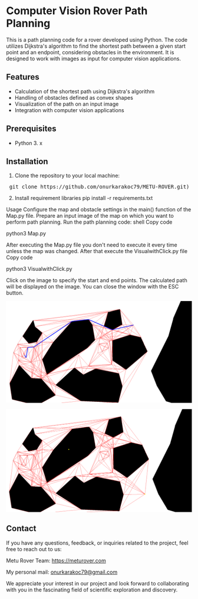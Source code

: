 # Computer Vision Rover Path Planning

This is a path planning code for a rover developed using Python. The code utilizes Dijkstra's algorithm to find the shortest path between a given start point and an endpoint, considering obstacles in the environment. It is designed to work with images as input for computer vision applications.

## Features

- Calculation of the shortest path using Dijkstra's algorithm
- Handling of obstacles defined as convex shapes
- Visualization of the path on an input image
- Integration with computer vision applications

## Prerequisites

- Python 3. x

## Installation

1. Clone the repository to your local machine:
<pre> git clone https://github.com/onurkarakoc79/METU-ROVER.git) </pre>

2. Install requirement libraries
pip install -r requirements.txt

Usage
Configure the map and obstacle settings in the main() function of the Map.py file.
Prepare an input image of the map on which you want to perform path planning.
Run the path planning code:
shell
Copy code

python3 Map.py

After executing the Map.py file you don't need to execute it every time unless the map was changed.
After that execute the VisualwithClick.py file
Copy code

python3 VisualwithClick.py

Click on the image to specify the start and end points.
The calculated path will be displayed on the image.
You can close the window with the ESC button.


![Alt text](https://github.com/onurkarakoc79/METU-ROVER/blob/main/PATH_PLANNING_ALGORITHM/Screenshots/Screenshot%20from%202023-07-14%2002-44-29.png)


![Alt text](https://github.com/onurkarakoc79/METU-ROVER/blob/main/PATH_PLANNING_ALGORITHM/Screenshots/Screenshot%20from%202023-07-14%2002-44-46.png)


## Contact

If you have any questions, feedback, or inquiries related to the  project, feel free to reach out to us:

Metu Rover Team: https://meturover.com

My personal mail: onurkarakoc79@gmail.com
                  
We appreciate your interest in our project and look forward to collaborating with you in the fascinating field of scientific exploration and discovery.

